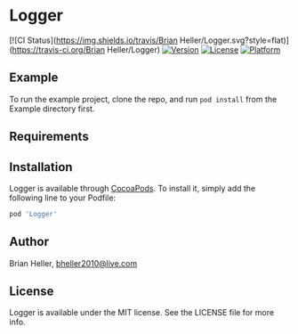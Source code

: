 # Logger

[![CI Status](https://img.shields.io/travis/Brian Heller/Logger.svg?style=flat)](https://travis-ci.org/Brian Heller/Logger)
[![Version](https://img.shields.io/cocoapods/v/Logger.svg?style=flat)](https://cocoapods.org/pods/Logger)
[![License](https://img.shields.io/cocoapods/l/Logger.svg?style=flat)](https://cocoapods.org/pods/Logger)
[![Platform](https://img.shields.io/cocoapods/p/Logger.svg?style=flat)](https://cocoapods.org/pods/Logger)

## Example

To run the example project, clone the repo, and run `pod install` from the Example directory first.

## Requirements

## Installation

Logger is available through [CocoaPods](https://cocoapods.org). To install
it, simply add the following line to your Podfile:

```ruby
pod 'Logger'
```

## Author

Brian Heller, bheller2010@live.com

## License

Logger is available under the MIT license. See the LICENSE file for more info.
